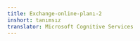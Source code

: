 ```yaml
---
title: Exchange-online-planı-2
inshort: tanımsız
translator: Microsoft Cognitive Services
---
```




